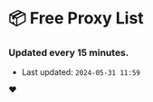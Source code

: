 # :package: Free Proxy List
### Updated every 15 minutes.

- Last updated: `2024-05-31 11:59`

:heart:
